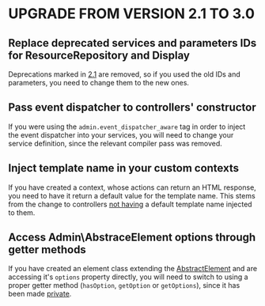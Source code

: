 # UPGRADE FROM VERSION 2.1 TO 3.0

## Replace deprecated services and parameters IDs for ResourceRepository and Display

Deprecations marked in [2.1](CHANGELOG-2.1.md#deprecated-inconsintent-service-definitions-and-parameters-for-resourcerepository-and-display-contexts)
are removed, so if you used the old IDs and parameters, you need to change them to
the new ones.

## Pass event dispatcher to controllers' constructor

If you were using the `admin.event_dispatcher_aware` tag in order to inject the
event dispatcher into your services, you will need to change your service definition,
since the relevant compiler pass was removed.

## Inject template name in your custom contexts

If you have created a context, whose actions can return an HTML response, you need
to have it return a default value for the template name. This stems from the change
to controllers [not having](CHANGELOG-3.0.md#default-response-templates-are-injected-into-contexts)
a default template name injected to them.

## Access Admin\AbstraceElement options through getter methods

If you have created an element class extending the [AbstractElement](Admin/AbstractElement.php)
and are accessing it's `options` property directly, you will need to switch to
using a proper getter method (`hasOption`, `getOption` or `getOptions`), since it 
has been made [private](CHANGELOG-3.0.md#resolving-adminabstractelement-options-only-on-first-use).
